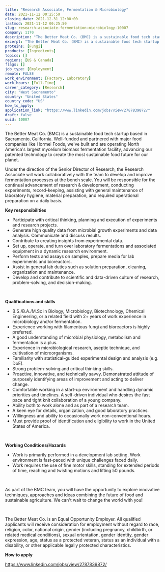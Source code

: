 ```yaml
---
title: "Research Associate, Fermentation & Microbiology"
date: 2021-11-12 00:25:50
closing_date: 2021-12-31 12:00:00
lastmod: 2021-11-12 00:25:50
slug: research-associate-fermentation-microbiology-10007
company: 1170
description: "The Better Meat Co. (BMC) is a sustainable food tech startup based in Sacramento, California. Well-funded and partnered with major food companies like Hormel Foods, we’ve built and are operating North America’s largest mycelium biomass fermentation facility, advancing our patented technology to create the most sustainable food future for our planet. "
excerpt: "The Better Meat Co. (BMC) is a sustainable food tech startup based in Sacramento, California. Well-funded and partnered with major food companies like Hormel Foods, we’ve built and are operating North America’s largest mycelium biomass fermentation facility, advancing our patented technology to create the most sustainable food future for our planet. "
proteins: [Fungi]
products: [Ingredients]
topics: []
regions: [US & Canada]
flags: []
job_type: [Employment]
remote: FALSE
work_environment: [Factory, Laboratory]
work_hours: [Full-Time]
career_category: [Research]
city: "West Sacramento"
country: "United States"
country_code: "US"
how_to_apply: 
application_link: "https://www.linkedin.com/jobs/view/2787839872/"
draft: false
uuid: 10007
---
```

The Better Meat Co. (BMC) is a sustainable food tech startup based in
Sacramento, California. Well-funded and partnered with major food
companies like Hormel Foods, we've built and are operating North
America's largest mycelium biomass fermentation facility, advancing our
patented technology to create the most sustainable food future for our
planet. 

Under the direction of the Senior Director of Research, the Research
Associate will work collaboratively with the team to develop and improve
fermentation processes at the bench scale. You will be responsible for
the continual advancement of research & development, conducting
experiments, record-keeping, assisting with general maintenance of
laboratory hygiene, material preparation, and required operational
preparation on a daily basis. 

**Key responsibilities**

-   Participate with critical thinking, planning and execution of
    experiments and research projects. 
-   Generate high quality data from microbial growth experiments and
    data analysis. Communicate and discuss results.
-   Contribute to creating insights from experimental data.
-   Set up, operate, and turn over laboratory fermentations and
    associated equipment in a dynamic research environment.
-   Perform tests and assays on samples, prepare media for lab
    experiments and bioreactors.
-   Assist in general lab duties such as solution preparation, cleaning,
    organization and maintenance.
-   Develop and contribute to scientific and data-driven culture of
    research, problem-solving, and decision-making.

 

**Qualifications and skills**

-   B.S./B.A./M.Sc in Biology, Microbiology, Biotechnology, Chemical
    Engineering, or a related field with 2+ years of work experience in
    microbiology and/or fermentation. 
-   Experience working with filamentous fungi and bioreactors is highly
    preferred.
-   A good understanding of microbial physiology, metabolism and
    fermentation is a plus.
-   Experience in microbiological research, aseptic technique, and
    cultivation of microorganisms.
-   Familiarity with statistical-guided experimental design and analysis
    (e.g. DoE). 
-   Strong problem-solving and critical thinking skills.
-   Proactive, innovative, and technically savvy. Demonstrated attitude
    of purposely identifying areas of improvement and acting to deliver
    change.
-   Comfortable working in a start-up environment and handling dynamic
    priorities and timelines. A self-driven individual who desires the
    fast pace and tight knit collaboration of a young company.
-   Ability both to work alone and as part of a research team.
-   A keen eye for details, organization, and good laboratory practices.
-   Willingness and ability to occasionally work non-conventional hours.
-   Must provide proof of identification and eligibility to work in the
    United States of America.

 

**Working Conditions/Hazards**

-   Work is primarily performed in a development lab setting. Work
    environment is fast-paced with unique challenges faced daily.
-   Work requires the use of fine motor skills, standing for extended
    periods of time, reaching and twisting motions and lifting 50
    pounds.

 

As part of the BMC team, you will have the opportunity to explore
innovative techniques, approaches and ideas combining the future of food
and sustainable agriculture. We can't wait to change the world with you!

 

The Better Meat Co. is an Equal Opportunity Employer. All qualified
applicants will receive consideration for employment without regard to
race, religion, color, national origin, gender (including pregnancy,
childbirth, or related medical conditions), sexual orientation, gender
identity, gender expression, age, status as a protected veteran, status
as an individual with a disability, or other applicable legally
protected characteristics.


**How to apply**


<https://www.linkedin.com/jobs/view/2787839872/>

 
